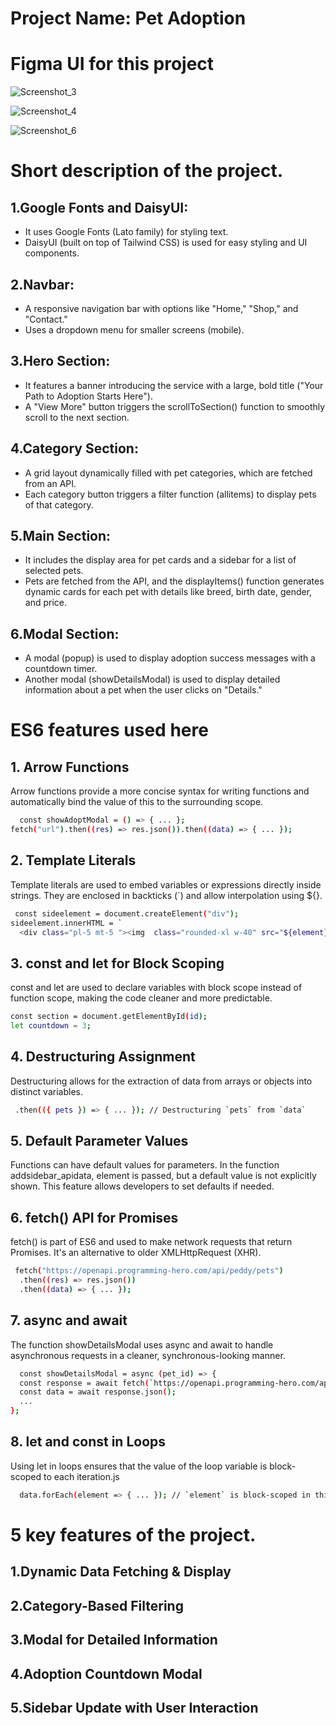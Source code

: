 # Project Name: Pet Adoption
# Figma UI for this project
![Screenshot_3](https://github.com/user-attachments/assets/d28f4daf-1ee9-4346-9856-ace9f0103ee7)

![Screenshot_4](https://github.com/user-attachments/assets/fdc4561b-67de-4744-99aa-8ee9af9706e0)

![Screenshot_6](https://github.com/user-attachments/assets/63f12335-ae46-43e5-bf25-8679134dd75f)


# Short description of the project.

## 1.Google Fonts and DaisyUI:

- It uses Google Fonts (Lato family) for styling text.
- DaisyUI (built on top of Tailwind CSS) is used for easy styling and UI components.


## 2.Navbar:

- A responsive navigation bar with options like "Home," "Shop," and "Contact."
- Uses a dropdown menu for smaller screens (mobile).



## 3.Hero Section:

- It features a banner introducing the service with a large, bold title ("Your Path to Adoption Starts Here").
- A "View More" button triggers the scrollToSection() function to smoothly scroll to the next section.


## 4.Category Section:

- A grid layout dynamically filled with pet categories, which are fetched from an API.
- Each category button triggers a filter function (allitems) to display pets of that category.


## 5.Main Section:

- It includes the display area for pet cards and a sidebar for a list of selected pets.
- Pets are fetched from the API, and the displayItems() function generates dynamic cards for each pet with details like breed, birth date, gender, and price.


## 6.Modal Section:

- A modal (popup) is used to display adoption success messages with a countdown timer.
- Another modal (showDetailsModal) is used to display detailed information about a pet when the user clicks on "Details."





# ES6 features used here

## 1. Arrow Functions
Arrow functions provide a more concise syntax for writing functions and automatically bind the value of this to the surrounding scope.

```bash
  const showAdoptModal = () => { ... };
fetch("url").then((res) => res.json()).then((data) => { ... });

```


## 2. Template Literals
Template literals are used to embed variables or expressions directly inside strings. They are enclosed in backticks (`) and allow interpolation using ${}.

```bash
 const sideelement = document.createElement("div");
sideelement.innerHTML = `
  <div class="pl-5 mt-5 "><img  class="rounded-xl w-40" src="${element}" alt="" srcset=""></div>`;


```


## 3. const and let for Block Scoping
const and let are used to declare variables with block scope instead of function scope, making the code cleaner and more predictable.

```bash
const section = document.getElementById(id);
let countdown = 3;


```


## 4. Destructuring Assignment
Destructuring allows for the extraction of data from arrays or objects into distinct variables.

```bash
 .then(({ pets }) => { ... }); // Destructuring `pets` from `data`


```


## 5. Default Parameter Values
Functions can have default values for parameters. In the function addsidebar_apidata, element is passed, but a default value is not explicitly shown. This feature allows developers to set defaults if needed.




## 6. fetch() API for Promises
fetch() is part of ES6 and used to make network requests that return Promises. It's an alternative to older XMLHttpRequest (XHR).

```bash
 fetch("https://openapi.programming-hero.com/api/peddy/pets")
  .then((res) => res.json())
  .then((data) => { ... });


```


## 7. async and await
The function showDetailsModal uses async and await to handle asynchronous requests in a cleaner, synchronous-looking manner.

```bash
  const showDetailsModal = async (pet_id) => {
  const response = await fetch(`https://openapi.programming-hero.com/api/peddy/pet/${pet_id}`);
  const data = await response.json();
  ...
};


```

## 8. let and const in Loops
Using let in loops ensures that the value of the loop variable is block-scoped to each iteration.js

```bash
  data.forEach(element => { ... }); // `element` is block-scoped in this `forEach` loop


```

# 5 key features of the project.

## 1.Dynamic Data Fetching & Display
## 2.Category-Based Filtering
## 3.Modal for Detailed Information
## 4.Adoption Countdown Modal
## 5.Sidebar Update with User Interaction
